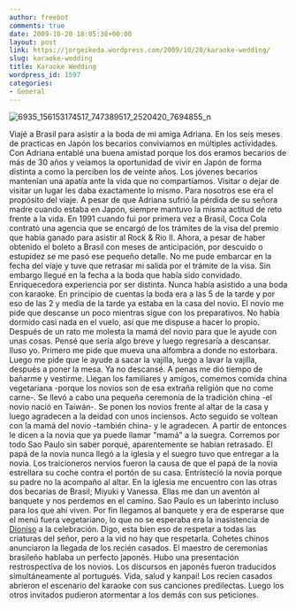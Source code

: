 ```yaml
---
author: freebot
comments: true
date: 2009-10-20 18:05:38+00:00
layout: post
link: https://jorgeikeda.wordpress.com/2009/10/20/karaoke-wedding/
slug: karaoke-wedding
title: Karaoke Wedding
wordpress_id: 1597
categories:
- General
---
```


![6935_156153174517_747389517_2520420_7694855_n](http://www.jorgeikeda.com/wordpress/wp-content/uploads/2009/10/6935_156153174517_747389517_2520420_7694855_n-300x225.jpg)

Viajé a Brasil para asistir a la boda de mi amiga Adriana. En los seis meses de practicas en Japón los becarios conviviamos en múltiples actividades. Con Adriana entablé una buena amistad porque los dos eramos becarios de más de 30 años y veíamos la oportunidad de vivir en Japón de forma distinta a como la perciben los de veinte años. Los jóvenes becarios mantenían una apatía ante la vida que no compartíamos. Visitar o dejar de visitar un lugar les daba exactamente lo mismo. Para nosotros ese era el propósito del viaje. A pesar de que Adriana sufrió la pérdida de su señora madre cuando estaba en Japón, siempre mantuvo la misma actitud de reto frente a la vida.
En 1991 cuando fui por primera vez a Brasil, Coca Cola contrató una agencia que se encargó de los trámites de la visa del premio que había ganado para asistir al Rock & Rio II. Ahora, a pesar de haber obtenido el boleto a Brasil con meses de anticipación, por descuido o estupidez se me pasó ese pequeño detalle. No me pude embarcar en la fecha del viaje y tuve que retrasar mi salida por el trámite de la visa.
Sin embargo llegué en la fecha a la boda que había sido convidado. Enriquecedora experiencia por ser distinta. Nunca había asistido a una boda con karaoke. En principio de cuentas la boda era a las 5 de la tarde y por eso de las 2 y media de la tarde ya estaba en la casa del novio. El novio me pide que descanse un poco mientras sigue con los preparativos. No había dormido casi nada en el vuelo, así que me dispuse a hacer lo propio. Después de un rato me molesta la mamá del novio para que le ayude con unas cosas. Pensé que sería algo breve y luego regresaría a descansar. Iluso yo. Primero me pide que mueva una alfombra a donde no estorbara. Luego me pide que le ayude a sacar la vajilla, luego a lavar la vajilla, después a poner la mesa. Ya no descansé. A penas me dió tiempo de bañarme y vestirme. Llegan los familiares y amigos, comemos comida china vegetariana -porque los novios son de esa extraña religión que no come carne-.
Se llevó a cabo una pequeña ceremonia de la tradición china -el novio nació en Taiwán-. Se ponen los novios frente al altar de la casa y luego agradecen a la deidad con unos inciensos. Acto seguido se voltean con la mamá del novio -también china- y  le agradecen. A partir de entonces le dicen a la novia que ya puede llamar "mamá" a la suegra.
Corremos por todo Sao Paulo sin saber porqué, aparentemente se habían retrasado. El papá de la novia nunca llegó a la iglesia y el suegro tuvo que entregar a la novia. Los traicioneros nervios fueron la causa de que el papá de la novia estrellara su coche contra el portón de su casa. Entristeció la novia porque su padre no la acompaño al altar.
En la iglesia me encuentro con las otras dos becarias de Brasil; Miyuki y Vanessa. Ellas me dan un aventón  al banquete y nos perdemos en el camino. Sao Paulo es un laberinto incluso para los que ahí viven.
Por fin llegamos al banquete y era de esperarse que el menú fuera vegetariano, lo que no se esperaba era la inasistencia de [Dioniso](http://es.wikipedia.org/wiki/Dioniso) a la celebración. Digo, esta bien eso de respetar a todas las criaturas del señor, pero a la vid no hay que respetarla.
Cohetes chinos anunciaron la llegada de los recién casados. El maestro de ceremonias brasileño hablaba un perfecto japonés. Hubo una presentación restrospectiva de los novios. Los discursos en japonés fueron traducidos simultáneamente al portugués. Vida, salud y kanpai! Los recien casados abrieron el escenario del karaoke con sus canciones predilectas. Luego los otros invitados pudieron atormentar a los demás con sus peticiones. 
